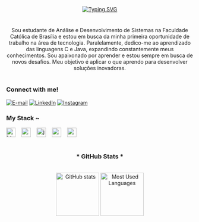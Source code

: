 <div align="center">
  <a href="https://git.io/typing-svg">
    <img src="https://readme-typing-svg.demolab.com?font=Jet+Brains+Mono&weight=500&size=22&pause=1000&color=4236c1&center=true&vCenter=true&random=false&width=524&lines=%E2%8A%B9+Welcome+to+my+profile!+%E2%8A%B9+" alt="Typing SVG">
  </a>
</div>

#

<p align="center"> Sou estudante de Análise e Desenvolvimento de Sistemas na Faculdade Católica de Brasília e estou em busca da minha primeira oportunidade de trabalho na área de tecnologia. Paralelamente, dedico-me ao aprendizado das linguagens C e Java, expandindo constantemente meus conhecimentos.
Sou apaixonado por aprender e estou sempre em busca de novos desafios. Meu objetivo é aplicar o que aprendo para desenvolver soluções inovadoras.

#
<h3 align="left">Connect with me!</h3>

[![E-mail](https://img.shields.io/badge/-Email-000?style=for-the-badge&logo=microsoft-outlook&logoColor=FF00F6&color:FFF)](mailto:contatohanza@gmail.com)
[![LinkedIn](https://img.shields.io/badge/-LinkedIn-000?style=for-the-badge&logo=linkedin&logoColor=FF00F6&color:FFF)](https://www.linkedin.com/in/pedro-hanza-bittencourt-1723ab32a/)
[![Instagram](https://img.shields.io/badge/-Instagram-000?style=for-the-badge&logo=instagram&logoColor=FF00F6&color:FFF)](https://www.instagram.com/pedrohanza/)

<h3 align="left">My Stack ~</h3>
<div align="left">
  <img src="https://cdn.jsdelivr.net/gh/devicons/devicon/icons/html5/html5-original.svg" height="25" alt="html5 logo"  />
  <img width="8" />
  <img src="https://cdn.jsdelivr.net/gh/devicons/devicon/icons/css3/css3-original.svg" height="25" alt="css3 logo"  />
  <img width="8" />
  <img src="https://cdn.jsdelivr.net/gh/devicons/devicon/icons/javascript/javascript-plain.svg" height="25" alt="javascript logo"  />
  <img width="8" />
  <img src="https://cdn.jsdelivr.net/gh/devicons/devicon/icons/c/c-original.svg" height="25" alt="c logo"  />
  <img width="8" />
  <img src="https://cdn.jsdelivr.net/gh/devicons/devicon/icons/mysql/mysql-original.svg" height="25" alt="mysql logo"  />
  <img width="8" />

  #



<div style="text-align: center;" align="center">
  <h3>* GitHub Stats *</h3>
  <br>
  <img height=116 src="https://github-readme-stats-git-masterrstaa-rickstaa.vercel.app/api?username=bittelo&hide_title=true&show_icons=true&include_all_commits=false&count_private=true&line_height=20&hide=issues&bg_color=000&title_color=FF00F6&text_color=FFF&border_radius=3&border_color=36123c&icon_color=FF00F6&theme=jolly" alt="GitHub stats">

  <a href="https://github.com/bittelo/github-readme-stats">
    <img height=116 src="https://github-readme-stats-git-masterrstaa-rickstaa.vercel.app/api/top-langs/?username=bittelo&line_height=10&card_width=290&layout=compact&hide_title=false&count_private=true&langs_count=4&show_icons=true&title_color=FF00F6&hide=html,scss,less&bg_color=000&text_color=8B8B8B&border_radius=3&border_color=561760&count_private=true" alt="Most Used Languages">
  </a>
</div>





 

##




